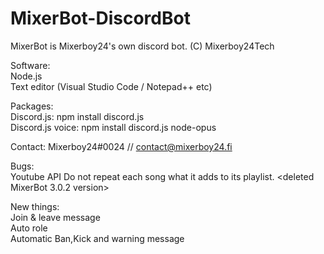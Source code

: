 # MixerBot-DiscordBot
MixerBot is Mixerboy24's own discord bot. (C) Mixerboy24Tech

Software:  
Node.js  
Text editor (Visual Studio Code / Notepad++ etc)  
  
Packages:  
Discord.js: npm install discord.js  
Discord.js voice: npm install discord.js node-opus  
  
  
Contact: Mixerboy24#0024 // contact@mixerboy24.fi

Bugs:   
Youtube API Do not repeat each song what it adds to its playlist. <deleted MixerBot 3.0.2 version>  

New things:   
Join & leave message   
Auto role   
Automatic Ban,Kick and warning message  


